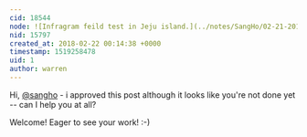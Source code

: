 ```yaml
---
cid: 18544
node: ![Infragram feild test in Jeju island.](../notes/SangHo/02-21-2018/infragram-feild-test-in-jeju-island)
nid: 15797
created_at: 2018-02-22 00:14:38 +0000
timestamp: 1519258478
uid: 1
author: warren
---
```


Hi, [@sangho](/profile/sangho) - i approved this post although it looks like you're not done yet -- can I help you at all? 

Welcome! Eager to see your work! :-)